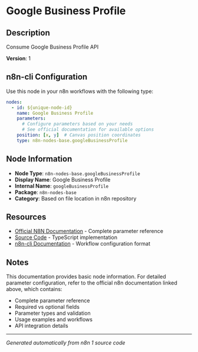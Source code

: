 # Google Business Profile

## Description

Consume Google Business Profile API

**Version**: 1

## n8n-cli Configuration

Use this node in your n8n workflows with the following type:

```yaml
nodes:
  - id: ${unique-node-id}
    name: Google Business Profile
    parameters:
      # Configure parameters based on your needs
      # See official documentation for available options
    position: [x, y]  # Canvas position coordinates
    type: n8n-nodes-base.googleBusinessProfile
```

## Node Information

- **Node Type**: `n8n-nodes-base.googleBusinessProfile`
- **Display Name**: Google Business Profile
- **Internal Name**: `googleBusinessProfile`
- **Package**: `n8n-nodes-base`
- **Category**: Based on file location in n8n repository

## Resources

- [Official N8N Documentation](https://docs.n8n.io/integrations/builtin/app-nodes/n8n-nodes-base.googlebusinessprofile/) - Complete parameter reference
- [Source Code](https://github.com/n8n-io/n8n/blob/master/packages/nodes-base/nodes/Google/BusinessProfile/GoogleBusinessProfile.node.ts) - TypeScript implementation
- [n8n-cli Documentation](https://github.com/edenreich/n8n-cli) - Workflow configuration format

## Notes

This documentation provides basic node information. For detailed parameter configuration, 
refer to the official n8n documentation linked above, which contains:

- Complete parameter reference
- Required vs optional fields
- Parameter types and validation
- Usage examples and workflows
- API integration details

---
*Generated automatically from n8n 1 source code*
